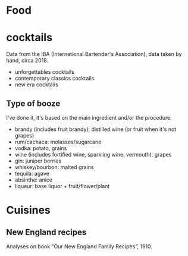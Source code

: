 # Food

# cocktails

Data from the IBA (International Bartender's Association), data taken by hand, circa 2018.
* unforgettables cocktails
* contemporary classics cocktails
* new era cocktails

## Type of booze
I've done it, it's based on the main ingredient and/or the procedure:

* brandy (includes fruit brandy): distilled wine (or fruit when it's not grapes)
* rum/cachaca: molasses/sugarcane
* vodka: potato, grains
* wine (includes fortified wine, sparkling wine, vermouth): grapes
* gin: juniper berries
* whiskey/bourbon: malted grains
* tequila: agave
* absinthe: anice
* liqueur: base liquor + fruit/flower/plant


# Cuisines

## New England recipes

Analyses on book "Our New England Family Recipes", 1910.


